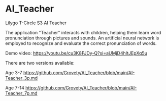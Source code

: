 # AI_Teacher
Lilygo T-Circle S3 AI Teacher

The application "Teacher" interacts with children, helping them learn word pronunciation through pictures and sounds.
An artificial neural network is employed to recognize and evaluate the correct pronunciation of words.

Demo video: https://youtu.be/cu3K8FJDy-Q?si=aUMjD4hItJEpXq5u 

There are two versions available:

Age 3-7  https://github.com/Grovety/AI_Teacher/blob/main/AI-Teacher_3p.md

Age 7-14 https://github.com/Grovety/AI_Teacher/blob/main/AI-Teacher_7p.md 
